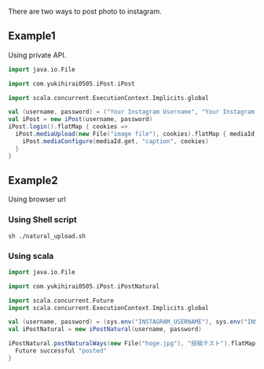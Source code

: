 There are two ways to post photo to instagram.

## Example1

Using private API.


```scala
import java.io.File

import com.yukihirai0505.iPost.iPost

import scala.concurrent.ExecutionContext.Implicits.global

val (username, password) = ("Your Instagram Username", "Your Instagram Password")
val iPost = new iPost(username, password)
iPost.login().flatMap { cookies =>
  iPost.mediaUpload(new File("image file"), cookies).flatMap { mediaId =>
    iPost.mediaConfigure(mediaId.get, "caption", cookies)
  }
}
```

## Example2

Using browser url


### Using Shell script

```
sh ./natural_upload.sh
```

### Using scala

```scala
import java.io.File

import com.yukihirai0505.iPost.iPostNatural

import scala.concurrent.Future
import scala.concurrent.ExecutionContext.Implicits.global

val (username, password) = (sys.env("INSTAGRAM_USERNAME"), sys.env("INSTAGRAM_PASSWORD"))
val iPostNatural = new iPostNatural(username, password)

iPostNatural.postNaturalWays(new File("hoge.jpg"), "投稿テスト").flatMap { _ =>
  Future successful "posted"
}

```
